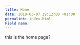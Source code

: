 ```yaml
---
title: Home
date: 2018-03-07 19:12:00 +01:00
permalink: index.html
Field name: 
---
```


this is the home page?